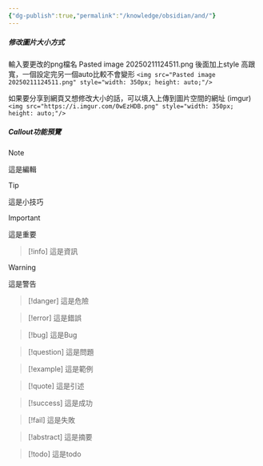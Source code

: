```yaml
---
{"dg-publish":true,"permalink":"/knowledge/obsidian/and/"}
---
```


##### 修改圖片大小方式

輸入要更改的png檔名
Pasted image 20250211124511.png
後面加上style 高跟寬，一個設定完另一個auto比較不會變形
`<img src="Pasted image 20250211124511.png" style="width: 350px; height: auto;"/>`

如果要分享到網頁又想修改大小的話，可以填入上傳到圖片空間的網址 (imgur)
`<img src="https://i.imgur.com/0wEzHDB.png" style="width: 350px; height: auto;"/>`

##### Callout功能預覽

> [!note]
> 這是編輯

> [!tip]
> 這是小技巧

> [!important]
> 這是重要

> [!info]
> 這是資訊

> [!warning]
> 這是警告

> [!danger]
> 這是危險

> [!error]
> 這是錯誤

> [!bug]
> 這是Bug

> [!question]
> 這是問題

> [!example]
> 這是範例

> [!quote]
> 這是引述

> [!success]
> 這是成功

> [!fail]
> 這是失敗

> [!abstract]
> 這是摘要

> [!todo]
> 這是todo
